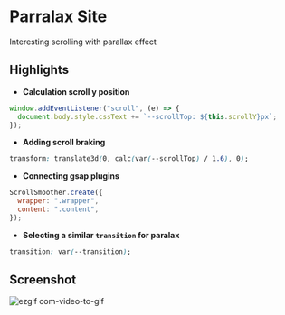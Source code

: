 # Parralax Site

Interesting scrolling with parallax effect

## Highlights

- **Сalculation scroll y position**
```javascript
window.addEventListener("scroll", (e) => {
  document.body.style.cssText += `--scrollTop: ${this.scrollY}px`;
});
```

- **Adding scroll braking**

```css
transform: translate3d(0, calc(var(--scrollTop) / 1.6), 0);
```
- **Connecting gsap plugins**

```javascript
ScrollSmoother.create({
  wrapper: ".wrapper",
  content: ".content",
});
```

- **Selecting a similar `transition` for paralax**

```css
transition: var(--transition);
```

## Screenshot

![ezgif com-video-to-gif](https://user-images.githubusercontent.com/113831614/223782594-718d7957-cddc-48ba-b5b2-7cce9d6b1057.gif)
